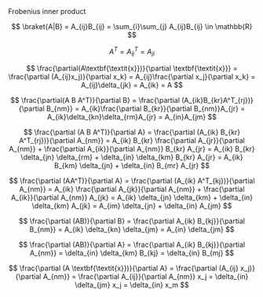 Frobenius inner product

$$ \braket{A|B} = 
A_{ij}B_{ij} = 
\sum_{i}\sum_{j} A_{ij}B_{ij} \in \mathbb{R} 
$$

$$ A^T = A^T_{ij} = A_{ji} $$


$$ \frac{\partial(A\textbf{\textit{x}})}{\partial \textbf{\textit{x}}} = 
\frac{\partial (A_{ij}x_j)}{\partial x_k} =
A_{ij}\frac{\partial x_j}{\partial x_k} = A_{ij}\delta_{jk} =
A_{ik} = 
A
$$

$$ \frac{\partial(A B A^T)}{\partial B} =
\frac{\partial (A_{ik}B_{kr}A^T_{rj})}{\partial B_{nm}} =
A_{ik}\frac{\partial B_{kr}}{\partial B_{nm}}A_{jr} =
A_{ik}\delta_{kn}\delta_{rm}A_{jr} =
A_{in}A_{jm}
$$

$$ \frac{\partial (A B A^T)}{\partial A} = 
    \frac{\partial (A_{ik} B_{kr} A^T_{rj})}{\partial A_{nm}} = 
    A_{ik} B_{kr} \frac{\partial A_{jr}}{\partial A_{nm}} + \frac{\partial A_{ik}}{\partial A_{nm}} B_{kr} A_{jr} =
    A_{ik} B_{kr} \delta_{jn} \delta_{rm} + \delta_{in} \delta_{km} B_{kr} A_{jr} =
    A_{ik} B_{km} \delta_{jn} + \delta_{in} B_{mr} A_{jr}
$$

$$ \frac{\partial (AA^T)}{\partial A} = 
\frac{\partial (A_{ik} A^T_{kj})}{\partial A_{nm}} = 
A_{ik} \frac{\partial A_{jk}}{\partial A_{nm}} + \frac{\partial A_{ik}}{\partial A_{nm}} A_{jk} = 
A_{ik} \delta_{jn} \delta_{km} + \delta_{in} \delta_{km} A_{jk} = 
A_{im} \delta_{jn} + \delta_{in} A_{jm}
$$

$$ \frac{\partial (AB)}{\partial B} = 
\frac{\partial A_{ik} B_{kj}}{\partial B_{nm}} = 
A_{ik} \delta_{kn} \delta_{jm} = 
A_{in} \delta_{jm}
$$

$$ \frac{\partial (AB)}{\partial A} = 
\frac{\partial A_{ik} B_{kj}}{\partial A_{nm}} = 
\delta_{in} \delta_{km} B_{kj} = 
\delta_{in} B_{mj}
$$

$$
\frac{\partial (A \textbf{\textit{x}})}{\partial A} =
\frac{\partial (A_{ij} x_j)}{\partial A_{nm}} =
\frac{\partial A_{ij}}{\partial A_{nm}} x_j =
\delta_{in} \delta_{jm} x_j =
\delta_{in} x_m
$$

